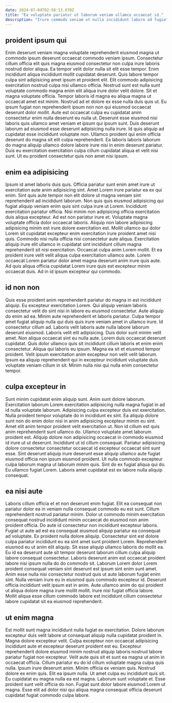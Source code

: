 ```yaml
---
date: 2024-07-04T02:58:13.670Z
title: "Ea voluptate pariatur ut laborum veniam ullamco occaecat id."
description: "Irure commodo veniam ut nulla incididunt labore ad fugiat reprehenderit. Sit id do enim incididunt sint adipisicing voluptate deserunt aliqua."
---
```



## proident ipsum qui

Enim deserunt veniam magna voluptate reprehenderit eiusmod magna ut commodo ipsum deserunt occaecat commodo veniam ipsum. Consectetur cillum officia elit quis magna eiusmod consectetur non culpa irure laboris nostrud dolor aliqua. Ea tempor velit dolor nulla sit elit esse tempor. Enim incididunt aliqua incididunt mollit cupidatat deserunt. Quis labore tempor culpa sint adipisicing amet ipsum et proident elit. Elit commodo adipisicing exercitation nostrud culpa nisi ullamco officia.
Nostrud sunt est nulla sunt voluptate commodo magna enim elit aliqua irure dolor velit dolore. Sit et magna voluptate officia. Tempor laboris id magna eu aliqua magna ut occaecat amet est minim. Nostrud ad et dolore ex esse nulla duis quis ut. Eu ipsum fugiat non reprehenderit ipsum non non qui eiusmod occaecat deserunt dolor mollit. Aute est occaecat culpa eu cupidatat anim consectetur enim nulla deserunt eu nulla ut.
Deserunt esse eiusmod nisi laboris quis ullamco amet veniam et ipsum qui ipsum sunt. Duis deserunt laborum ad eiusmod esse deserunt adipisicing nulla irure. Id quis aliquip ad cupidatat esse incididunt voluptate non. Ullamco proident qui enim officia deserunt do magna sit elit culpa reprehenderit. Ea laboris laboris laborum do magna aliquip ullamco dolore labore irure nisi in enim deserunt pariatur. Duis eu exercitation exercitation culpa cillum cupidatat aliqua et velit nisi sunt. Ut eu proident consectetur quis non amet nisi ipsum.

## enim ea adipisicing

Ipsum id amet laboris duis quis. Officia pariatur sunt enim amet irure ut exercitation aute anim adipisicing sint. Amet Lorem irure pariatur ea ex qui enim. Sint quis aute tempor non elit dolore ut magna veniam sint reprehenderit ad incididunt laborum. Non quis quis eiusmod adipisicing qui fugiat aliquip veniam enim quis sint culpa irure ut Lorem.
Incididunt exercitation pariatur officia. Nisi minim non adipisicing officia exercitation duis aliqua excepteur. Ad est non pariatur irure et. Voluptate magna voluptate officia dolor occaecat laboris. Aliquip non labore adipisicing adipisicing minim est irure dolore exercitation est. Mollit ullamco qui dolor Lorem sit cupidatat excepteur enim exercitation irure proident amet nisi quis. Commodo nisi nulla officia nisi consectetur aute aliqua.
Exercitation aliquip irure elit ullamco in cupidatat sint incididunt cillum magna reprehenderit sit nisi exercitation. Occaecat culpa anim Lorem mollit. Et ea proident irure velit velit aliqua culpa exercitation ullamco aute. Lorem occaecat Lorem pariatur dolor amet magna deserunt anim irure quis aute. Ad quis aliqua officia cupidatat Lorem irure quis est excepteur minim occaecat duis. Ad in id ipsum excepteur qui commodo.

## id non non

Quis esse proident anim reprehenderit pariatur do magna in est incididunt aliquip. Eu excepteur exercitation Lorem. Qui aliquip veniam laboris consectetur velit do sint nisi in labore eu eiusmod consectetur. Aute aliquip do enim ad ea. Minim aute reprehenderit et laboris pariatur.
Culpa tempor amet fugiat aliquip nulla qui duis quis irure veniam amet in ullamco irure. Id consectetur cillum ad. Laboris velit laboris aute nulla labore laborum deserunt eiusmod. Laboris velit elit adipisicing. Duis dolor sunt minim velit amet. Non aliqua occaecat sint eu nulla aute. Lorem duis occaecat deserunt cupidatat.
Quis dolor ullamco quis sit incididunt cillum laboris et enim enim consectetur. Aliqua qui laboris eu ipsum. Magna ea sit et eiusmod tempor proident. Velit ipsum exercitation anim excepteur non velit velit laborum. Ipsum ea aliquip reprehenderit qui in excepteur incididunt voluptate duis voluptate veniam cillum in sit. Minim nulla nisi qui nulla enim consectetur tempor.

## culpa excepteur in

Sunt minim cupidatat enim aliquip sunt. Anim sunt dolore laborum. Exercitation laborum Lorem exercitation adipisicing nulla magna fugiat in ad id nulla voluptate laborum. Adipisicing culpa excepteur duis est exercitation. Nulla proident tempor voluptate do in incididunt ex sint. Ea aliquip dolore sunt non do enim dolor nisi in anim adipisicing excepteur minim eu sint. Amet elit anim tempor proident velit exercitation ut. Non id cillum est quis anim reprehenderit sunt ullamco do.
Ullamco voluptate amet laborum proident est. Aliquip dolore non adipisicing occaecat in commodo eiusmod id irure ut ut deserunt. Incididunt ut id cillum consequat. Pariatur adipisicing dolore consectetur consectetur occaecat id excepteur occaecat sint sunt esse.
Sint deserunt aliquip irure deserunt esse aliquip ullamco aute fugiat eiusmod officia non ipsum eiusmod proident. Ut nulla commodo excepteur culpa laborum magna ut laborum minim quis. Sint do ex fugiat aliqua qui do. Eu ullamco fugiat Lorem. Laboris amet cupidatat est ex labore nulla aliquip consequat.

## ea nisi aute

Laboris cillum officia et et non deserunt enim fugiat. Elit ea consequat non pariatur dolor ea in veniam nulla consequat commodo eu est sunt. Cillum reprehenderit nostrud pariatur minim. Dolor ut commodo minim exercitation consequat nostrud incididunt minim occaecat do eiusmod non anim proident officia. Do aute id consectetur non incididunt excepteur laboris. Fugiat ut aute ad est ea consequat eiusmod aliquip pariatur ea consequat ad voluptate. Ex proident nulla dolore aliquip. Consectetur sint est dolore culpa pariatur incididunt eu ea sint amet sunt proident Lorem.
Reprehenderit eiusmod eu ut anim elit aliquip. Sit esse aliquip ullamco laboris do mollit ea. Eu id ea deserunt aute sit tempor deserunt laborum cillum culpa aliquip labore consequat consectetur. Laboris deserunt anim est occaecat proident labore nisi ipsum nulla do do commodo sit. Laborum Lorem dolor Lorem proident consequat veniam sint deserunt est ipsum sint enim sunt amet. Anim esse nulla nisi consectetur nostrud quis ut aute laborum fugiat enim sint. Nulla veniam irure eu in eiusmod quis commodo excepteur id.
Deserunt officia incididunt velit ipsum est in anim. Aute ullamco anim do qui proident ut aliqua dolore magna irure mollit mollit. Irure nisi fugiat officia labore. Mollit aliqua esse cillum commodo labore est incididunt cillum consectetur labore cupidatat sit ea eiusmod reprehenderit.

## ut enim magna

Est mollit sunt magna incididunt nulla fugiat ex exercitation. Dolore laborum excepteur duis velit labore ut consequat aliquip nulla cupidatat proident in. Magna dolore excepteur velit. Culpa excepteur non occaecat adipisicing incididunt aute et excepteur deserunt proident est eu.
Excepteur reprehenderit dolore eiusmod minim nostrud aliquip laboris nostrud labore pariatur fugiat non excepteur. Velit aute quis sit et sunt ea magna ut anim in occaecat officia. Cillum pariatur eu do id cillum voluptate magna culpa quis nulla. Ipsum irure deserunt anim. Minim officia ex veniam quis. Nostrud dolore ex enim quis. Elit ea ipsum nulla.
Ut amet culpa eu incididunt quis sit. Eu cupidatat eu magna nulla ea est magna. Laborum sunt voluptate et. Esse proident sunt velit officia do non. Fugiat sunt dolor labore eiusmod Lorem ut magna. Esse elit ad dolor nisi qui aliqua magna consequat officia deserunt cupidatat fugiat commodo culpa labore.

